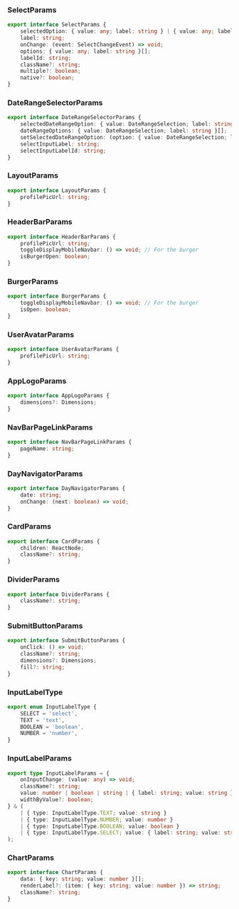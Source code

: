 ### SelectParams

```ts
export interface SelectParams {
	selectedOption: { value: any; label: string } | { value: any; label: string }[];
	label: string;
	onChange: (event: SelectChangeEvent) => void;
	options: { value: any; label: string }[];
	labelId: string;
	className?: string;
	multiple?: boolean;
	native?: boolean;
}
```

### DateRangeSelectorParams

```ts
export interface DateRangeSelectorParams {
	selectedDateRangeOption: { value: DateRangeSelection; label: string };
	dateRangeOptions: { value: DateRangeSelection; label: string }[];
	setSelectedDateRangeOption: (option: { value: DateRangeSelection; label: string }) => void;
	selectInputLabel: string;
	selectInputLabelId: string;
}
```

### LayoutParams

```ts
export interface LayoutParams {
	profilePicUrl: string;
}
```

### HeaderBarParams

```ts
export interface HeaderBarParams {
	profilePicUrl: string;
	toggleDisplayMobileNavbar: () => void; // For the burger
	isBurgerOpen: boolean;
}
```

### BurgerParams

```ts
export interface BurgerParams {
	toggleDisplayMobileNavbar: () => void; // For the burger
	isOpen: boolean;
}
```

### UserAvatarParams

```ts
export interface UserAvatarParams {
	profilePicUrl: string;
}
```

### AppLogoParams

```ts
export interface AppLogoParams {
	dimensions?: Dimensions;
}
```

### NavBarPageLinkParams

```ts
export interface NavBarPageLinkParams {
	pageName: string;
}
```

### DayNavigatorParams

```ts
export interface DayNavigatorParams {
	date: string;
	onChange: (next: boolean) => void;
}
```

### CardParams

```ts
export interface CardParams {
	children: ReactNode;
	className?: string;
}
```

### DividerParams

```ts
export interface DividerParams {
	className?: string;
}
```

### SubmitButtonParams

```ts
export interface SubmitButtonParams {
	onClick: () => void;
	className?: string;
	dimensions?: Dimensions;
	fill?: string;
}
```

### InputLabelType

```ts
export enum InputLabelType {
	SELECT = 'select',
	TEXT = 'text',
	BOOLEAN = 'boolean',
	NUMBER = 'number',
}
```

### InputLabelParams

```ts
export type InputLabelParams = {
	onInputChange: (value: any) => void;
	className?: string;
	value: number | boolean | string | { label: string; value: string }[];
	widthByValue?: boolean;
} & (
	| { type: InputLabelType.TEXT; value: string }
	| { type: InputLabelType.NUMBER; value: number }
	| { type: InputLabelType.BOOLEAN; value: boolean }
	| { type: InputLabelType.SELECT; value: { label: string; value: string }[] }
);
```

### ChartParams

```ts
export interface ChartParams {
	data: { key: string; value: number }[];
	renderLabel?: (item: { key: string; value: number }) => string;
	className?: string;
}
```
